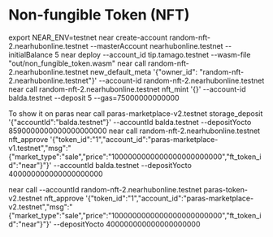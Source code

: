 Non-fungible Token (NFT)
===================

export NEAR_ENV=testnet
near create-account random-nft-2.nearhubonline.testnet --masterAccount nearhubonline.testnet --initialBalance 5
near deploy --account_id tip.tamago.testnet --wasm-file "out/non_fungible_token.wasm"
near call random-nft-2.nearhubonline.testnet new_default_meta '{"owner_id": "random-nft-2.nearhubonline.testnet"}' --account-id random-nft-2.nearhubonline.testnet
near call random-nft-2.nearhubonline.testnet nft_mint '{}' --account-id  balda.testnet --deposit 5 --gas=75000000000000


To show it on paras
near call paras-marketplace-v2.testnet storage_deposit '{"accountId":"balda.testnet"}' --accountId balda.testnet --depositYocto 8590000000000000000000
near call random-nft-2.nearhubonline.testnet nft_approve '{"token_id":"1","account_id":"paras-marketplace-v1.testnet","msg":"{\"market_type\":\"sale\",\"price\":\"1000000000000000000000000\",\"ft_token_id\":\"near\"}"}' --accountId balda.testnet --depositYocto 400000000000000000000

near call --accountId random-nft-2.nearhubonline.testnet paras-token-v2.testnet nft_approve '{"token_id":"1","account_id":"paras-marketplace-v2.testnet","msg":"{\"market_type\":\"sale\",\"price\":\"1000000000000000000000000\",\"ft_token_id\":\"near\"}"}' --depositYocto 400000000000000000000